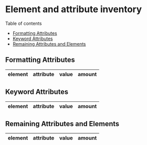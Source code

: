 
# Element and attribute inventory

Table of contents

*	[Formatting Attributes](#Formatting-Attributes)
*	[Keyword Attributes](#Keyword-Attributes)
*	[Remaining Attributes and Elements](#Remaining-Attributes-and-Elements)

## Formatting Attributes

| element | attribute | value | amount
| --- | --- | --- | ---

## Keyword Attributes

| element | attribute | value | amount
| --- | --- | --- | ---

## Remaining Attributes and Elements

| element | attribute | value | amount
| --- | --- | --- | ---

